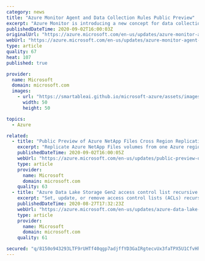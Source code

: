 ```yaml
---
category: news
title: "Azure Monitor Agent and Data Collection Rules Public Preview"
excerpt: "Azure Monitor is introducing a new concept for data collection configuration and a new, unified agent for Azure Monitor in Public Preview."
publishedDateTime: 2020-09-02T16:00:03Z
originalUrl: "https://azure.microsoft.com/en-us/updates/azure-monitor-agent-and-data-collection-rules-public-preview/"
webUrl: "https://azure.microsoft.com/en-us/updates/azure-monitor-agent-and-data-collection-rules-public-preview/"
type: article
quality: 67
heat: 107
published: true

provider:
  name: Microsoft
  domain: microsoft.com
  images:
    - url: "https://smartableai.github.io/microsoft-azure/assets/images/organizations/microsoft.com-50x50.jpg"
      width: 50
      height: 50

topics:
  - Azure

related:
  - title: "Public Preview of Azure NetApp Files Cross Region Replication (CRR) capability"
    excerpt: "Replicate Azure NetApp Files volumes from one Azure region to another in a fast and cost-effective way, protecting your data from unforeseeable regional failures. "
    publishedDateTime: 2020-09-02T16:00:05Z
    webUrl: "https://azure.microsoft.com/en-us/updates/public-preview-of-azure-netapp-files-cross-region-replication-crr-capability/"
    type: article
    provider:
      name: Microsoft
      domain: microsoft.com
    quality: 63
  - title: "Azure Data Lake Storage Gen2 access control list recursive update in public preview"
    excerpt: "Set, update, or remove access control lists (ACLs) recursively for existing Azure Data Lake Storage Gen2 directories and files."
    publishedDateTime: 2020-08-27T17:32:23Z
    webUrl: "https://azure.microsoft.com/en-us/updates/azure-data-lake-storage-gen2-access-control-list-recursive-update-in-public-preview/"
    type: article
    provider:
      name: Microsoft
      domain: microsoft.com
    quality: 61

secured: "q/8150o943293LTF9rUHTf40qgp7adjffYD3GaIRgtecvUx3faTPX5U1CfvHhOHCkoSzN71LbqQkBvzyPKtHK2eNDHpoG6iMijbCq3iFsauxAxUfPqMIA9Qigb/qumT4/KLqgRhG/xZrkxFhA0RYKVr507GhdoCUqzG/12X6ud8n9fqauj9OZK9V+5vkKfvs9R5u6mbUTPmdWexMH1XCxb8pEsUYcYugU1cmcmljwsWBvqZPA8P9upBQz2gVF1spfART7dFSK0fIJa780vLDdo5xK/uSF61o+cZCZ5etr8IShrXuKBDYJqw66bYE2LQZknblCWRWPnbuHdSp8ZBOcjpjKareWYNzcImIQoiYnDA=;mUwHyhs+T233AuSZo4oTAQ=="
---
```


